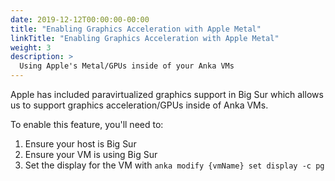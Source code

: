 ```yaml
---
date: 2019-12-12T00:00:00-00:00
title: "Enabling Graphics Acceleration with Apple Metal"
linkTitle: "Enabling Graphics Acceleration with Apple Metal"
weight: 3
description: >
  Using Apple's Metal/GPUs inside of your Anka VMs
---
```


Apple has included paravirtualized graphics support in Big Sur which allows us to support graphics acceleration/GPUs inside of Anka VMs.

To enable this feature, you'll need to:

1. Ensure your host is Big Sur
2. Ensure your VM is using Big Sur
3. Set the display for the VM with `anka modify {vmName} set display -c pg`